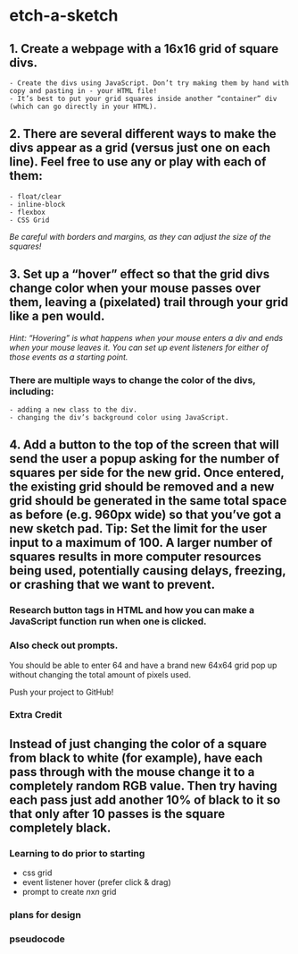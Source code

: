 # etch-a-sketch

## 1. Create a webpage with a 16x16 grid of square divs.
    - Create the divs using JavaScript. Don’t try making them by hand with copy and pasting in - your HTML file!
    - It’s best to put your grid squares inside another “container” div (which can go directly in your HTML).
## 2. There are several different ways to make the divs appear as a grid (versus just one on each line). Feel free to use any or play with each of them:
    - float/clear
    - inline-block
    - flexbox
    - CSS Grid
*Be careful with borders and margins, as they can adjust the size of the squares!*

## 3. Set up a “hover” effect so that the grid divs change color when your mouse passes over them, leaving a (pixelated) trail through your grid like a pen would.
*Hint: “Hovering” is what happens when your mouse enters a div and ends when your mouse*
*leaves it. You can set up event listeners for either of those events as a starting point.*


### There are multiple ways to change the color of the divs, including:
    - adding a new class to the div.
    - changing the div’s background color using JavaScript.

## 4. Add a button to the top of the screen that will send the user a popup asking for the number of squares per side for the new grid. Once entered, the existing grid should be removed and a new grid should be generated in the same total space as before (e.g. 960px wide) so that you’ve got a new sketch pad. Tip: Set the limit for the user input to a maximum of 100. A larger number of squares results in more computer resources being used, potentially causing delays, freezing, or crashing that we want to prevent.

### Research button tags in HTML and how you can make a JavaScript function run when one is clicked.
### Also check out prompts.

You should be able to enter 64 and have a brand new 64x64 grid pop up without changing the total amount of pixels used.

Push your project to GitHub!

### Extra Credit
Instead of just changing the color of a square from black to white (for example), have each pass through with the mouse change it to a completely random RGB value. Then try having each pass just add another 10% of black to it so that only after 10 passes is the square completely black.
---
### Learning to do prior to starting
- css grid
- event listener hover (prefer click & drag)
- prompt to create *n*x*n* grid

### plans for design

### pseudocode
